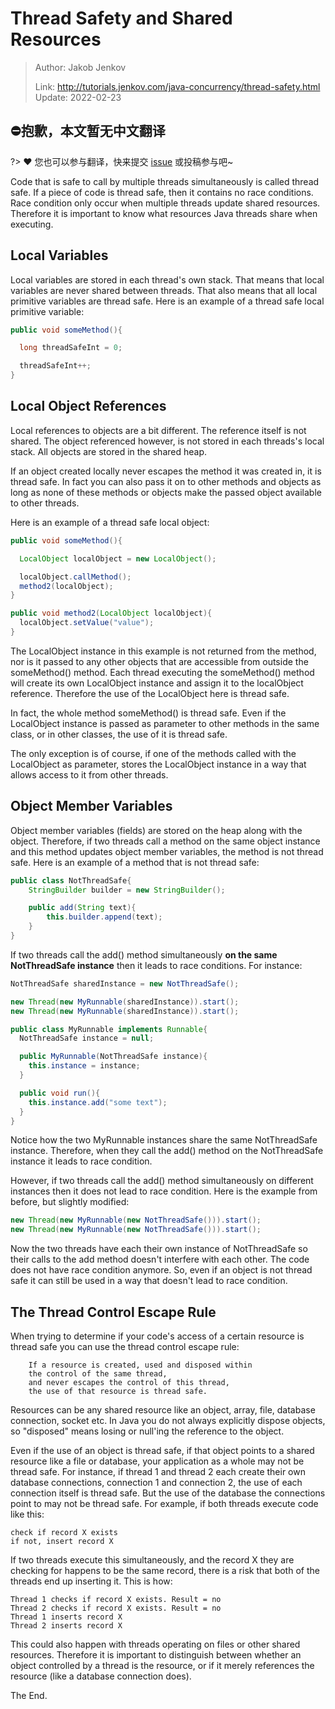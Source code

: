 # Thread Safety and Shared Resources

> Author: Jakob Jenkov
>
> Link: http://tutorials.jenkov.com/java-concurrency/thread-safety.html  Update: 2022-02-23

## ⛔抱歉，本文暂无中文翻译
?> ❤️ 您也可以参与翻译，快来提交 [issue](https://github.com/senlypan/concurrent-programming-docs/issues) 或投稿参与吧~

Code that is safe to call by multiple threads simultaneously is called thread safe. If a piece of code is thread safe, then it contains no race conditions. Race condition only occur when multiple threads update shared resources. Therefore it is important to know what resources Java threads share when executing.

## Local Variables

Local variables are stored in each thread's own stack. That means that local variables are never shared between threads. That also means that all local primitive variables are thread safe. Here is an example of a thread safe local primitive variable:

```java
public void someMethod(){

  long threadSafeInt = 0;

  threadSafeInt++;
}
```

## Local Object References

Local references to objects are a bit different. The reference itself is not shared. The object referenced however, is not stored in each threads's local stack. All objects are stored in the shared heap.

If an object created locally never escapes the method it was created in, it is thread safe. In fact you can also pass it on to other methods and objects as long as none of these methods or objects make the passed object available to other threads.

Here is an example of a thread safe local object:

```java
public void someMethod(){

  LocalObject localObject = new LocalObject();

  localObject.callMethod();
  method2(localObject);
}

public void method2(LocalObject localObject){
  localObject.setValue("value");
}

```

The LocalObject instance in this example is not returned from the method, nor is it passed to any other objects that are accessible from outside the someMethod() method. Each thread executing the someMethod() method will create its own LocalObject instance and assign it to the localObject reference. Therefore the use of the LocalObject here is thread safe.

In fact, the whole method someMethod() is thread safe. Even if the LocalObject instance is passed as parameter to other methods in the same class, or in other classes, the use of it is thread safe.

The only exception is of course, if one of the methods called with the LocalObject as parameter, stores the LocalObject instance in a way that allows access to it from other threads.

## Object Member Variables

Object member variables (fields) are stored on the heap along with the object. Therefore, if two threads call a method on the same object instance and this method updates object member variables, the method is not thread safe. Here is an example of a method that is not thread safe:

```java
public class NotThreadSafe{
    StringBuilder builder = new StringBuilder();

    public add(String text){
        this.builder.append(text);
    }
}
```

If two threads call the add() method simultaneously **on the same NotThreadSafe instance** then it leads to race conditions. For instance:

```java
NotThreadSafe sharedInstance = new NotThreadSafe();

new Thread(new MyRunnable(sharedInstance)).start();
new Thread(new MyRunnable(sharedInstance)).start();

public class MyRunnable implements Runnable{
  NotThreadSafe instance = null;

  public MyRunnable(NotThreadSafe instance){
    this.instance = instance;
  }

  public void run(){
    this.instance.add("some text");
  }
}
```

Notice how the two MyRunnable instances share the same NotThreadSafe instance. Therefore, when they call the add() method on the NotThreadSafe instance it leads to race condition.

However, if two threads call the add() method simultaneously on different instances then it does not lead to race condition. Here is the example from before, but slightly modified:

```java
new Thread(new MyRunnable(new NotThreadSafe())).start();
new Thread(new MyRunnable(new NotThreadSafe())).start();
```

Now the two threads have each their own instance of NotThreadSafe so their calls to the add method doesn't interfere with each other. The code does not have race condition anymore. So, even if an object is not thread safe it can still be used in a way that doesn't lead to race condition.

## The Thread Control Escape Rule

When trying to determine if your code's access of a certain resource is thread safe you can use the thread control escape rule:

```text
    If a resource is created, used and disposed within
    the control of the same thread,
    and never escapes the control of this thread,
    the use of that resource is thread safe.
```

Resources can be any shared resource like an object, array, file, database connection, socket etc. In Java you do not always explicitly dispose objects, so "disposed" means losing or null'ing the reference to the object.

Even if the use of an object is thread safe, if that object points to a shared resource like a file or database, your application as a whole may not be thread safe. For instance, if thread 1 and thread 2 each create their own database connections, connection 1 and connection 2, the use of each connection itself is thread safe. But the use of the database the connections point to may not be thread safe. For example, if both threads execute code like this:

```text
check if record X exists
if not, insert record X
```

If two threads execute this simultaneously, and the record X they are checking for happens to be the same record, there is a risk that both of the threads end up inserting it. This is how:

```text
Thread 1 checks if record X exists. Result = no
Thread 2 checks if record X exists. Result = no
Thread 1 inserts record X
Thread 2 inserts record X
```

This could also happen with threads operating on files or other shared resources. Therefore it is important to distinguish between whether an object controlled by a thread is the resource, or if it merely references the resource (like a database connection does).

The End.